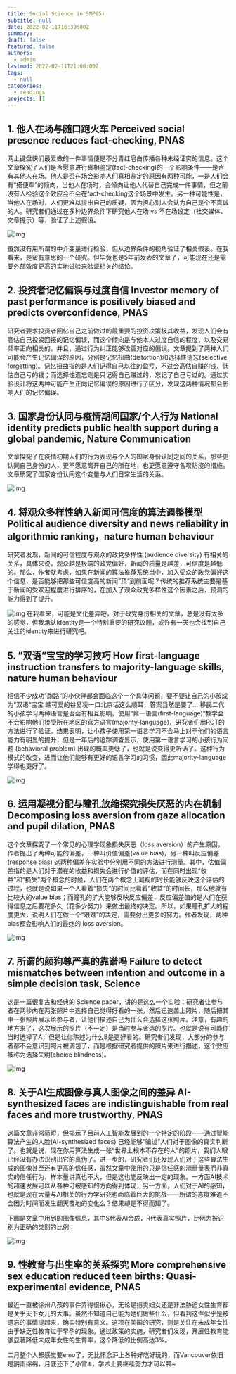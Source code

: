 ```yaml
---
title: Social Science in SNP(5)
subtitle: null
date: 2022-02-11T16:39:00Z
summary: 
draft: false
featured: false
authors:
  - admin
lastmod: 2022-02-11T21:00:00Z
tags:
  - null
categories:
  - readings
projects: []
---
```


## 1. 他人在场与随口跑火车 Perceived social presence reduces fact-checking, PNAS

网上键盘侠们最爱做的一件事情便是不分青红皂白传播各种未经证实的信息。这个文章探究了人们是否愿意进行真相鉴定(fact-checking)的一个影响条件——是否有其他人在场。他人是否在场会影响人们真相鉴定的原因有两种可能，一是人们会有“搭便车”的倾向，当他人在场时，会倾向让他人代替自己完成一件事情，但之前没有人检验这个效应会不会在fact-checking这个场景中发生。另一种可能性是，当他人在场时，人们更难以提出自己的质疑，因为担心别人会认为自己是个不真诚的人。研究者们通过在多种边界条件下研究他人在场 vs 不在场设定（社交媒体、文章提示）等，验证了上述假设。

![img](https://pic1.zhimg.com/80/v2-07fb3c877145500488aafa607e6487a5_720w.jpg?source=3af55fa1)

虽然没有用所谓的中介变量进行检验，但从边界条件的视角验证了相关假设。在我看来，是蛮有意思的一个研究。但毕竟也是5年前发表的文章了，可能现在还是需要外部效度更高的实地试验来验证相关的结论。

## 2. 投资者记忆偏误与过度自信 Investor memory of past performance is positively biased and predicts overconfidence, PNAS

研究者要求投资者回忆自己之前做过的最重要的投资决策极其收益，发现人们会有高估自己投资回报的记忆偏误，而这个倾向是与他本人过度自信的程度，以及交易频率正向相关的。并且，通过行为纠正能够改善对应的偏误。文章提到了两种人们可能会产生记忆偏误的原因，分别是记忆扭曲(distortion)和选择性遗忘(selective forgetting)。记忆扭曲指的是人们记得自己以往的盈亏，不过会高估自赚的钱，低估自己亏的钱；而选择性遗忘则是只记得自己赚过的，忘记了自己亏过的。通过实验设计将这两种可能产生正向记忆偏误的原因进行了区分，发现这两种情况都会影响人们的记忆偏误。

## 3. 国家身份认同与疫情期间国家/个人行为 National identity predicts public health support during a global pandemic, Nature Communication

文章探究了在疫情初期人们的行为表现与个人的国家身份认同之间的关系，那些更认同自己身份的人，更不愿意离开自己的所在地，也更愿意遵守各项防疫的措施。文章研究了国家身份认同这个变量与人们日常生活的关系。

![img](https://pica.zhimg.com/80/v2-1bb23520e9bc21b80686ea5fe32aedcf_720w.jpg?source=3af55fa1)

## 4. 将观众多样性纳入新闻可信度的算法调整模型 Political audience diversity and news reliability in algorithmic ranking，nature human behaviour

研究者发现，新闻的可信程度与观众的政党多样性 (audience diversity) 有相关的关系，具体来说，观众越是极端的政党偏好，新闻的质量是越差，可信度是越低的。那么，作者就考虑，如果在新闻的算法推荐系统当中，加入受众的政党偏好这个信息，是否能够把那些可信度高的新闻”顶“到前面呢？传统的推荐系统主要是基于新闻的受欢迎程度进行排序的，在加入了观众政党多样性这个因素之后，预测的能力得到了提升。

![img](https://pic2.zhimg.com/80/v2-7cc8451cf8b4fa6955b1c2d2402f8478_720w.jpg?source=3af55fa1)
在我看来，可能是文化差异吧，对于政党身份相关的文章，总是没有太多的感觉，但我承认identity是一个特别重要的研究议题，或许有一天也会找到自己关注的identity来进行研究吧。

## 5. ”双语“宝宝的学习技巧 How first-language instruction transfers to majority-language skills, nature human behaviour

相信不少成功”跑路“的小伙伴都会面临这个一个具体问题，要不要让自己的小孩成为”双语“宝宝 瞧可爱的谷爱凌一口北京话这么顺耳，答案当然是要了... 移民二代的小孩学习两种语言是否会有相互影响，使用”第一语言(first-language)“教学会不会影响他们接受所在地区的官方语言(majority-language)，研究者们用RCT的方法进行了验证。结果表明，让小孩子使用第一语言学习不会马上对于他们的语言能力有明显的提升，但是一年后的追踪调查显示，使用第一语言学习的小孩行为问题 (behavioral problem) 出现的概率更低了，也就是说变得更听话了。这种行为模式的改变，进而让他们能够有更好的语言学习的习惯，因此majority-language学得也更好了。

![img](https://pic1.zhimg.com/80/v2-6fa336108d500cdc164f2daf6d629239_720w.jpg?source=3af55fa1)

## 6. 运用凝视分配与瞳孔放缩探究损失厌恶的内在机制 Decomposing loss aversion from gaze allocation and pupil dilation, PNAS

这个文章探究了一个常见的心理学现象损失厌恶（loss aversion）的产生原因，作者提出了两种可能的偏差，一种叫价值偏差(value bias)，另一种叫反应偏差(response bias) 这两种偏差在实验中分别用不同的方法进行测量。其中，估值偏差指的是人们对于潜在的收益和损失会进行价值的评估，而在同时出现“收益”和“损失”两个概念的时候，人们在两个概念上凝视的时长能够反映这个评估的过程，也就是说如果一个人看着“损失”的时间比看着“收益”的时间长，那么他就有比较大的value bias；而瞳孔的扩大能够反映反应偏差，反应偏差值的是人们在获得信息之后要花多久（花多少努力）来做出最终的决定。所以，如果瞳孔扩大的程度更大，说明人们在做一个“艰难”的决定，需要付出更多的努力。作者发现，两种bias都会影响人们的最终的 loss aversion。

![img](https://pica.zhimg.com/80/v2-e378c27efc4e730548bd4b44e94111c8_720w.jpg?source=3af55fa1)

## 7. 所谓的颜狗尊严真的靠谱吗 Failure to detect mismatches between intention and outcome in a simple decision task, Science

这是一篇很复古和经典的 Science paper，讲的是这么一个实验：研究者让参与者在两秒内在两张照片中选择自己觉得好看的一张，然后迅速盖上照片，随后把其中一张照片展示给参与者，让他们描述自己为什么会选择这张照片。注意，有趣的地方来了，这次展示的照片（不一定）是当时参与者选的照片。也就是说有可能你当时选择了A，但是让你陈述为什么B是更好看的。研究者们发现，大部分的参与者都不会意识到照片被调包了，而是根据研究者提供的照片来进行描述，这个效应被称为选择失明(choice blindness)。

![img](https://pic1.zhimg.com/80/v2-91d11a680bb7003b1a2e618fd273df08_720w.jpg?source=3af55fa1)

## 8. 关于AI生成图像与真人图像之间的差异 AI-synthesized faces are indistinguishable from real faces and more trustworthy, PNAS

这篇文章非常简短，但揭示了目前人工智能发展到的一个特定的阶段——通过智能算法产生的人脸(AI-synthesized faces) 已经能够“骗过”人们对于图像的真实判断了。也就是说，现在你用算法生成一张“世界上根本不存在的人”的照片，我们人眼已经没有办法识别出它的真伪了。进一步的，研究者们还发现人们对于这些算法生成的图像甚至还有更高的信任感，虽然文章中使用的只是信任感的测量量表而非真实的信任行为，样本量讲真也不大，但是这也能反映出一定的现象。一方面AI技术的超速发展可以从各种可被感知的方向得到体现，另一方面，人们对于AI的感知，也就是现在大量与AI相关的行为学研究也面临着巨大的挑战——所谓的态度难道不会因为时间而发生翻天覆地的变化么？结果却是不得而知了。

下图是文章中用到的图像信息，其中S代表AI合成，R代表真实照片，比例为被识别为正确的类别的比例：

![img](https://pica.zhimg.com/80/v2-394c08fccce8add67ba37bb15a1a7c3d_720w.jpg?source=3af55fa1)

## 9. 性教育与出生率的关系探究 More comprehensive sex education reduced teen births: Quasi-experimental evidence, PNAS

最近一直被徐州八孩的事件弄得很揪心，无论是拐卖妇女还是非法胁迫女性生育都是关乎天下女儿的大事。虽然不知道自己能为她们做些什么，但看到这件似乎是被遗忘的事情提起来，确实特别有意义。这项在美国的研究，则是关注在未成年女性由于缺乏性教育过于早孕的现象。通过政策的实施，研究者们发现，开展性教育能够显著降低未成年女性的生育率，这个降低的比例高达3%。

二月整个人都感觉要emo了，无比怀念沪上各种好吃好玩的，而Vancouver依旧是阴雨绵绵，月底还下了小雪❄️，学术上要继续努力才可以鸭~